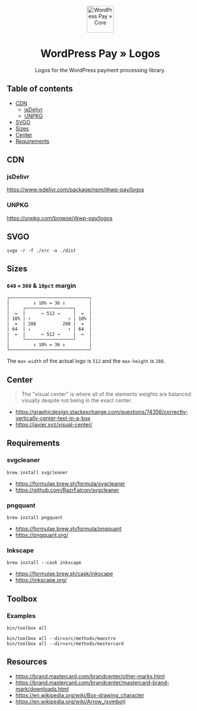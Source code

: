 <p align="center">
	<a href="https://www.wp-pay.org/">
		<img src="https://www.wp-pay.org/assets/pronamic-pay.svgo-min.svg" alt="WordPress Pay » Core" width="72" height="72">
	</a>
</p>

<h1 align="center">WordPress Pay » Logos</h3>

<p align="center">
	Logos for the WordPress payment processing library.
</p>

## Table of contents

- [CDN](#cdn)
	- [jsDelivr](#jsdelivr)
	- [UNPKG](#unpkg)
- [SVGO](#svgo)
- [Sizes](#sizes)
- [Center](#center)
- [Requirements](#requirements)

## CDN

### jsDelivr

https://www.jsdelivr.com/package/npm/@wp-pay/logos

### UNPKG

https://unpkg.com/browse/@wp-pay/logos

## SVGO

```
svgo -r -f ./src -o ./dist
```

## Sizes

### `640` `×` `360` & `10pct` margin

```
┌──────────────────────────────┐
|         ↕ 10% = 36 ↕         |
|     ┌──────────────────┐     |
|  ↔  |      ← 512 →     |  ↔  |
| 10% | ↑              ↑ | 10% |
|  =  | 288          288 |  =  |
| 64  | ↓              ↑ | 64  |
|  ↔  |      ← 512 →     |  ↔  |
|     └──────────────────┘     |
|         ↕ 10% = 36 ↕         |
└──────────────────────────────┘
```

The `max-width` of the actual logo is `512` and the `max-height` is `288`.

## Center

> The "visual center" is where all of the elements weights are balanced visually despite not being in the exact center.

- https://graphicdesign.stackexchange.com/questions/74356/correctly-vertically-center-text-in-a-box
- https://javier.xyz/visual-center/

## Requirements

### svgcleaner

```
brew install svgcleaner
```

- https://formulae.brew.sh/formula/svgcleaner
- https://github.com/RazrFalcon/svgcleaner


### pngquant

```
brew install pngquant
```

- https://formulae.brew.sh/formula/pngquant
- https://pngquant.org/

### Inkscape

```
brew install --cask inkscape
```

- https://formulae.brew.sh/cask/inkscape
- https://inkscape.org/

## Toolbox

### Examples

```
bin/toolbox all
```

```
bin/toolbox all --dir=src/methods/maestro
bin/toolbox all --dir=src/methods/mastercard
```

## Resources

*	https://brand.mastercard.com/brandcenter/other-marks.html
*	https://brand.mastercard.com/brandcenter/mastercard-brand-mark/downloads.html
*	https://en.wikipedia.org/wiki/Box-drawing_character
*	https://en.wikipedia.org/wiki/Arrow_(symbol)
